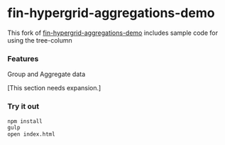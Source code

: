 # fin-hypergrid-aggregations-demo

This fork of [fin-hypergrid-aggregations-demo](https://github.com/openfin/fin-hypergrid-aggregations-view-demo) includes sample code for using the tree-column

### Features

Group and Aggregate data

\[This section needs expansion.]

### Try it out

```bash
npm install
gulp
open index.html
```
